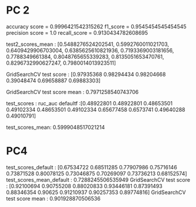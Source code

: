 # PC 2

accuracy score = 0.9996421542315262
f1_score = 0.9545454545454545
precision score = 1.0
recall_score = 0.9130434782608695


test2_scores_mean :  [0.5488276524202541, 0.5992760011021703, 0.6409429906703004, 0.6385625610821936, 0.7193369003181656, 0.7788349661384, 0.8048765655339283, 0.8135051653470761, 0.8296732990627247, 0.7980014013923511]

GridSearchCV test score :  [0.97935368 0.98294434 0.98204668 0.39048474 0.69658887 0.69883303]

GridSearchCV test score mean :  0.7971258540743706

test_scores : ruc_auc defaultf :[0.48922801 0.48922801 0.48653501 0.49102334 0.48653501 0.49102334 0.65677458 0.6573741  0.49640288 0.49010791]

test_scores_mean: 0.5999048517021214


# PC4

test_scores_default :  [0.67534722 0.68511285 0.77907986 0.75716146 0.73871528 0.80078125 0.73046875 0.70269097 0.73736213 0.68152574]
test_scores_mean_default :   0.7288245506535949
GridSearchCV test score :  [0.92100694 0.90755208 0.88020833 0.93446181 0.87391493 0.88346354 0.90625 0.91210937 0.90257353 0.89774816]
GridSearchCV test score mean :  0.901928870506536